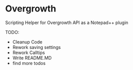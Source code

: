 # Overgrowth
Scripting Helper for Overgrowth API as a Notepad++ plugin

TODO:
- Cleanup Code
- Rework saving settings
- Rework Calltips
- Write README.MD
- find more todos